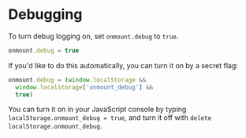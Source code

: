 # Debugging

To turn debug logging on, set `onmount.debug` to `true`.

```js
onmount.debug = true
```

If you'd like to do this automatically, you can turn it on by a secret flag:

```js
onmount.debug = (window.localStorage &&
  window.localStorage['onmount_debug'] &&
  true)
```

You can turn it on in your JavaScript console by typing `localStorage.onmount_debug = true`, and turn it off with `delete localStorage.onmount_debug`.
